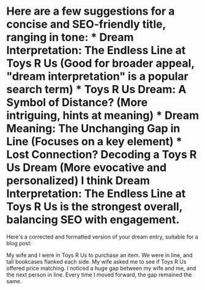 # Here are a few suggestions for a concise and SEO-friendly title, ranging in tone:  *   **Dream Interpretation: The Endless Line at Toys R Us** (Good for broader appeal, "dream interpretation" is a popular search term) *   **Toys R Us Dream: A Symbol of Distance?** (More intriguing, hints at meaning) *   **Dream Meaning: The Unchanging Gap in Line** (Focuses on a key element) *   **Lost Connection? Decoding a Toys R Us Dream** (More evocative and personalized)    I think **Dream Interpretation: The Endless Line at Toys R Us** is the strongest overall, balancing SEO with engagement.

Here's a corrected and formatted version of your dream entry, suitable for a blog post:

My wife and I were in Toys R Us to purchase an item. We were in line, and tall bookcases flanked each side. My wife asked me to see if Toys R Us offered price matching. I noticed a huge gap between my wife and me, and the next person in line. Every time I moved forward, the gap remained the same.
